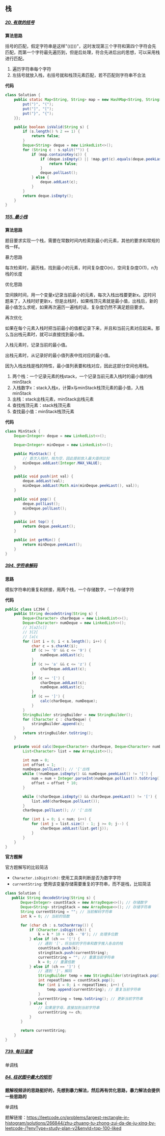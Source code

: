 ## 栈

##### [20. 有效的括号](https://leetcode.cn/problems/valid-parentheses/)

**算法思路**

括号的匹配，假定字符串是这样"((()))"，这时发现第三个字符和第四个字符会先匹配，而第一个字符最先遍历到，但是后处理，符合先进后出的思想，可以采用栈进行匹配。

1. 遍历字符串每个字符
2. 左括号就放入栈，右括号就和栈顶元素匹配，若不匹配则字符串不合法

**代码**

```java
class Solution {
    public static Map<String, String> map = new HashMap<String, String>(){{
        put(")", "(");
        put("]", "[");
        put("}", "{");
    }};

    public boolean isValid(String s) {
        if (s.length() % 2 == 1) {
            return false;
        }
        Deque<String> deque = new LinkedList<>();
        for (String c : s.split("")) {
            if (map.containsKey(c)) {
                if (deque.isEmpty() || !map.get(c).equals(deque.peekLast())) {
                    return false;
                }
                deque.pollLast();
            } else {
                deque.addLast(c);
            }
        }
        return deque.isEmpty();
    }
}
```

##### [155. 最小栈](https://leetcode.cn/problems/min-stack/)

**算法思路**

题目要求实现一个栈，需要在常数时间内检索到最小的元素，其他的要求和常规的栈一样。



暴力思路

每次检索时，遍历栈，找到最小的元素，时间复杂度O(n)，空间复杂度O(1)，n为栈的长度



优化思路

空间换时间，用一个变量x记录当前最小的元素，每次入栈出栈要更新x。这时问题来了，入栈时好更新x，但是出栈时，如果栈顶元素就是最小值，出栈后，新的最小值怎么求呢，如果再次遍历一遍栈的话，复杂度仍然不满足题目要求。



再次优化

如果在每个元素入栈时把当前最小的值都记录下来，并且和当前元素对应起来。那么当出栈元素时，就可以直接找到最小值。

入栈元素时，记录当前的最小值。

出栈元素时，从记录好的最小值列表中找对应的最小值。

因为入栈出栈是栈的特性，最小值列表要和栈对应，因此这部分空间也用栈。

1. 两个栈：一个记录元素的栈stack，一个记录当前元素入栈时的最小值的栈minStack
2. 入栈数字x：stack入栈x，计算x与minStack栈顶元素的最小值，入栈minStack
3. 出栈：stack出栈元素，minStack出栈元素
4. 查找栈顶元素：stack栈顶元素
5. 查找最小值：minStack栈顶元素

**代码**

```java
class MinStack {
    Deque<Integer> deque = new LinkedList<>();

    Deque<Integer> minDeque = new LinkedList<>();

    public MinStack() {
        // 首次入栈时，栈为空，因此提前放入最大值供比较
        minDeque.addLast(Integer.MAX_VALUE);
    }

    public void push(int val) {
        deque.addLast(val);
        minDeque.addLast(Math.min(minDeque.peekLast(), val));
    }

    public void pop() {
        deque.pollLast();
        minDeque.pollLast();
    }

    public int top() {
        return deque.peekLast();
    }

    public int getMin() {
        return minDeque.peekLast();
    }
}
```

##### [394. 字符串解码](https://leetcode.cn/problems/decode-string/)

**思路**

模拟字符串的重复和拼接，用两个栈，一个存储数字，一个存储字符

**代码**

```java
public class LC394 {
    public String decodeString(String s) {
        Deque<Character> charDeque = new LinkedList<>();
        Deque<Character> numDeque = new LinkedList<>();
        // 3[a2[c]]
        // 3[2[
        // [a[c
        for (int i = 0; i < s.length(); i++) {
            char c = s.charAt(i);
            if (c >= '0' && c <= '9') {
                numDeque.addLast(c);
            }
            if (c >= 'a' && c <= 'z') {
                charDeque.addLast(c);
            }
            if (c == '[') {
                charDeque.addLast(c);
                numDeque.addLast(c);
            }
            if (c == ']') {
                calc(charDeque, numDeque);
            }
        }
        StringBuilder stringBuilder = new StringBuilder();
        for (Character c : charDeque) {
            stringBuilder.append(c);
        }
        return stringBuilder.toString();
    }

    private void calc(Deque<Character> charDeque, Deque<Character> numDeque) {
        List<Character> list = new ArrayList<>();

        int num = 0;
        int offset = 1;
        numDeque.pollLast(); // '['出栈
        while (!numDeque.isEmpty() && numDeque.peekLast() != '[') {
            num = num + Integer.parseInt(numDeque.pollLast().toString()) * offset;
            offset = offset * 10;
        }

        while (!charDeque.isEmpty() && charDeque.peekLast() != '[') {
            list.add(charDeque.pollLast());
        }
        charDeque.pollLast(); // '['出栈

        for (int i = 0; i < num; i++) {
            for (int j = list.size() - 1; j >= 0; j--) {
                charDeque.addLast(list.get(j));
            }
        }
    }
}
```

**官方题解**

官方题解写的比较简洁

- `Character.isDigit(ch)`: 使用工具类判断是否为数字字符
- `currentString`: 使用该变量存储需要重复的字符串，而不是栈，比较简洁

```java
class Solution {
   public String decodeString(String s) {
       Deque<Integer> countStack = new ArrayDeque<>(); // 存储数字
       Deque<String> stringStack = new ArrayDeque<>(); // 存储字符串
       String currentString = ""; // 当前解码字符串
       int k = 0; // 当前的倍数

       for (char ch : s.toCharArray()) {
           if (Character.isDigit(ch)) {
               k = k * 10 + (ch - '0'); // 处理多位数
           } else if (ch == '[') {
               // 遇到 '['，将当前的字符串和数字推入各自的栈
               countStack.push(k);
               stringStack.push(currentString);
               currentString = ""; // 重置当前字符串
               k = 0; // 重置倍数
           } else if (ch == ']') {
               // 遇到 ']'，解码
               StringBuilder temp = new StringBuilder(stringStack.pop());
               int repeatTimes = countStack.pop();
               for (int i = 0; i < repeatTimes; i++) {
                   temp.append(currentString); // 重复当前字符串
               }
               currentString = temp.toString(); // 更新当前字符串
           } else {
               // 如果是字母，直接加到当前字符串
               currentString += ch;
           }
       }

       return currentString;
    }
}
```

##### [739. 每日温度](https://leetcode.cn/problems/daily-temperatures/)

单调栈

##### [84. 柱状图中最大的矩形](https://leetcode.cn/problems/largest-rectangle-in-histogram/)

**题解视频讲的思路挺好的，先想到暴力解法，然后再有优化思路，暴力解法会提供一些思路的**

单调栈

题解链接：https://leetcode.cn/problems/largest-rectangle-in-histogram/solutions/266844/zhu-zhuang-tu-zhong-zui-da-de-ju-xing-by-leetcode-/?envType=study-plan-v2&envId=top-100-liked